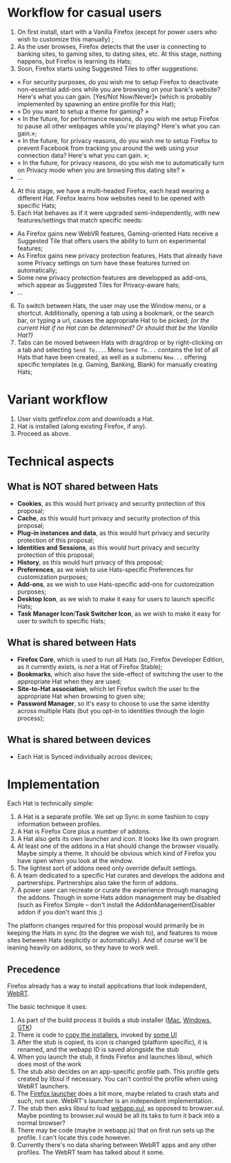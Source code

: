 
Workflow for casual users
=========================

1. On first install, start with a Vanilla Firefox (except for power users who wish to customize this manually) ;
2. As the user browses, Firefox detects that the user is connecting to banking sites, to gaming sites, to dating sites, etc. At this stage, nothing happens, but Firefox is learning its Hats;
3. Soon, Firefox starts using Suggested Tiles to offer suggestions:
  * « For security purposes, do you wish me to setup Firefox to deactivate non-essential add-ons while you are browsing on your bank's website? Here's what you can gain. [Yes/Not Now/Never]» (which is probably implemented by spawning an entire profile for this Hat);
  * « Do you want to setup a theme for gaming? »
  * « In the future, for performance reasons, do you wish me setup Firefox to pause all other webpages while you're playing? Here's what you can gain.»;
  * « In the future, for privacy reasons, do you wish me to setup Firefox to prevent Facebook from tracking you around the web using your connection data? Here's what you can gain. »;
  * « In the future, for privacy reasons, do you wish me to automatically turn on Privacy mode when you are browsing this dating site? »
  * ...
4. At this stage, we have a multi-headed Firefox, each head wearing a different Hat. Firefox learns how websites need to be opened with specific Hats;
5. Each Hat behaves as if it were upgraded semi-independently, with new features/settings that match specific needs:
  * As Firefox gains new WebVR features, Gaming-oriented Hats receive a Suggested Tile that offers users the ability to turn on experimental features;
  * As Firefox gains new privacy protection features, Hats that already have some Privacy settings on turn have these features turned on automatically;
  * Some new privacy protection features are developped as add-ons, which appear as Suggested Tiles for Privacy-aware hats;
  * ...
6. To switch between Hats, the user may use the Window menu, or a shortcut. Additionally, opening a tab using a bookmark, or the search bar, or typing a url, causes the appropriate Hat to be picked;
   _(or the current Hat if no Hat can be determined? Or should that be the Vanilla Hat?)_
7. Tabs can be moved between Hats with drag/drop or by right-clicking on a tab and selecting `Send To...`. Menu `Send To...` contains the list of all Hats that have been created, as well as a submenu `New...` offering specific templates (e.g. Gaming, Banking, Blank) for manually creating Hats;

Variant workflow
================

1. User visits getfirefox.com and downloads a Hat.
2. Hat is installed (along existing Firefox, if any).
3. Proceed as above.

Technical aspects
=================
What is NOT shared between Hats
-------------------------------
 * **Cookies**, as this would hurt privacy and security protection of this proposal;
 * **Cache**, as this would hurt privacy and security protection of this proposal;
 * **Plug-in instances and data**, as this would hurt privacy and security protection of this proposal;
 * **Identities and Sessions**,  as this would hurt privacy and security protection of this proposal;
 * **History**, as this would hurt privacy of this proposal;
 * **Preferences**, as we wish to use Hats-specific Preferences for customization purposes;
 * **Add-ons**, as we wish to use Hats-specific add-ons for customization purposes;
 * **Desktop Icon**, as we wish to make it easy for users to launch specific Hats;
 * **Task Manager Icon**/**Task Switcher Icon**, as we wish to make it easy for user to switch to specific Hats;


What is shared between Hats
---------------------------
 * **Firefox Core**, which is used to run all Hats (so, Firefox Developer Edition, as it currently exists, is *not* a Hat of Firefox Stable);
 * **Bookmarks**, which also have the side-effect of switching the user to the appropriate Hat when they are used;
 * **Site-to-Hat association**, which let Firefox switch the user to the appropriate Hat when browsing to given site;
 * **Password Manager**, so it's easy to choose to use the same identity across multiple Hats (but you opt-in to identities through the login process);


What is shared between devices
------------------------------
 * Each Hat is Synced individually across devices;

Implementation
==============

Each Hat is technically simple:

  1. A Hat is a separate profile.  We set up Sync in some fashion to copy information between profiles.
  2. A Hat is Firefox Core plus a number of addons.
  3. A Hat also gets its own launcher and icon.  It looks like its own program.
  4. At least one of the addons in a Hat should change the browser visually.  Maybe simply a theme.  It should be obvious which kind of Firefox you have open when you look at the window.
  5. The lightest sort of addons need only override default settings.
  6. A team dedicated to a specific Hat curates and develops the addons and partnerships.  Partnerships also take the form of addons.
  7. A power user can recreate or curate the experience through managing the addons.  Though in some Hats addon management may be disabled (such as Firefox Simple – don't install the AddonManagementDisabler addon if you don't want this ;)

  The platform changes required for this proposal would primarily be in keeping the Hats in sync (to the degree we wish to), and features to move sites between Hats (explicitly or automatically).  And of course we'll be leaning heavily on addons, so they have to work well.

Precedence
----------

Firefox already has a way to install applications that look independent, [WebRT](https://wiki.mozilla.org/Apps/WebRT).

The basic technique it uses:

  1. As part of the build process it builds a stub installer ([Mac](https://github.com/mozilla/gecko-dev/tree/master/webapprt/mac), [Windows](https://github.com/mozilla/gecko-dev/tree/master/webapprt/win), [GTK](https://github.com/mozilla/gecko-dev/tree/master/webapprt/gtk))
  2. There is code to [copy the installers](https://github.com/mozilla/gecko-dev/tree/master/toolkit/webapps), invoked by [some UI](https://github.com/mozilla/gecko-dev/blob/master/browser/modules/WebappManager.jsm)
  3. After the stub is copied, its icon is changed (platform specific), it is renamed, and the webapp ID is saved alongside the stub
  4. When you launch the stub, it finds Firefox and launches libxul, which does most of the work
  5. The stub also decides on an app-specific profile path.  This profile gets created by libxul if necessary.  You can't control the profile when using WebRT launchers.
  6. The [Firefox launcher](https://github.com/mozilla/gecko-dev/blob/master/browser/app/nsBrowserApp.cpp) does a bit more, maybe related to crash stats and such, not sure.  WebRT's launcher is an independent implementation.
  7. The stub then asks libxul to load [webapp.xul](https://github.com/mozilla/gecko-dev/tree/master/webapprt/content), as opposed to browser.xul.  Maybe pointing to browser.xul would be all its taks to turn it back into a normal browser?
  8. There may be code (maybe in webapp.js) that on first run sets up the profile.  I can't locate this code however.
  9. Currently there's no data sharing between WebRT apps and any other profiles.  The WebRT team has talked about it some.
